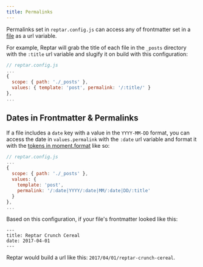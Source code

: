 ```yaml
---
title: Permalinks
---
```


Permalinks set in `reptar.config.js` can access any of frontmatter set in a [file](/docs/file) as a url variable.

For example, Reptar will grab the title of each file in the `_posts` directory with the `:title` url variable and slugify it on build with this configuration:

``` javascript
// reptar.config.js
...
{
  scope: { path: './_posts' },
  values: { template: 'post', permalink: '/:title/' }
},
...
```

## Dates in Frontmatter & Permalinks

If a file includes a `date` key with a value in the `YYYY-MM-DD` format, you can access the date in `values.permalink` with the `:date` url variable and format it with the [tokens in moment.format](http://momentjs.com/docs/#/displaying/format/) like so:

``` javascript
// reptar.config.js
...
{
  scope: { path: './_posts' },
  values: { 
    template: 'post', 
    permalink: '/:date|YYYY/:date|MM/:date|DD/:title' 
  }
},
...
```

Based on this configuration, if your file's frontmatter looked like this:

``` plaintext
---
title: Reptar Crunch Cereal
date: 2017-04-01
---
```

Reptar would build a url like this: `2017/04/01/reptar-crunch-cereal`.